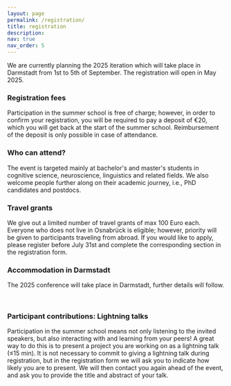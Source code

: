 ```yaml
---
layout: page
permalink: /registration/
title: registration
description:
nav: true
nav_order: 5
---
```


<style>
	.map-container {
		position: relative;
		padding-bottom: 56.25%;
		height: 0;
		overflow: hidden;
	}

	.map-container iframe {
		position: absolute;
		top: 0;
		left: 0;
		width: 100%;
		height: 100%;
	}
</style>

<!--<a class="btn btn-primary btn" href="https://docs.google.com/forms/d/e/1FAIpQLSeEjYg2izgcBxttCG3aYgRvPe69L7VsyzoTECD7aL-rAjlmUA/viewform?usp=sf_link">Register here!</a>-->

We are currently planning the 2025 iteration which will take place in Darmstadt from 1st to 5th of September.
The registration will open in May 2025.

### Registration fees

Participation in the summer school is free of charge; however, in order to confirm your registration, you will be required to pay a deposit of €20, which you will get back at the start of the summer school. Reimbursement of the deposit is only possible in case of attendance.

### Who can attend?

The event is targeted mainly at bachelor's and master's students in cognitive science, neuroscience, linguistics and related fields. We also welcome people further along on their academic journey, i.e., PhD candidates and postdocs.

### Travel grants

We give out a limited number of travel grants of max 100 Euro each. Everyone who does not live in Osnabrück is eligible; however, priority will be given to participants traveling from abroad. If you would like to apply, please register before July 31st and complete the corresponding section in the registration form.

### Accommodation in Darmstadt

The 2025 conference will take place in Darmstadt, further details will follow.

<!--We have reserved 28 spots for the summer school participants in the hostel [Jugendherberge Osnabrück](https://www.jugendherberge.de/jugendherbergen/osnabrueck/). These are spots in shared bedrooms ranging from 2 to 6 beds that cost €42.70/night (this price includes breakfast).-->

<!--<div class="row">
    <div class="col-lg-7 col-sm-7 m-auto">
        <div class="map-container">
        <iframe src="https://www.google.com/maps/embed?pb=!1m18!1m12!1m3!1d2442.4944404556327!2d8.06102297730017!3d52.25256587199224!2m3!1f0!2f0!3f0!3m2!1i1024!2i768!4f13.1!3m3!1m2!1s0x47b9ef8174b9583d%3A0x2e39d9c1e6e593d9!2sDJH%20Jugendherberge%20Osnabr%C3%BCck!5e0!3m2!1sen!2sde!4v1713014364718!5m2!1sen!2sde" width="600" height="450" style="border:0;" allowfullscreen="" loading="lazy" referrerpolicy="no-referrer-when-downgrade"></iframe>
                </div>
    </div>
</div>-->
<br>

### Participant contributions: Lightning talks

Participation in the summer school means not only listening to the invited speakers, but also interacting with and learning from your peers! A great way to do this is to present a project you are working on as a lightning talk (≤15 min). It is not necessary to commit to giving a lightning talk during registration, but in the registration form we will ask you to indicate how likely you are to present. We will then contact you again ahead of the event, and ask you to provide the title and abstract of your talk.
